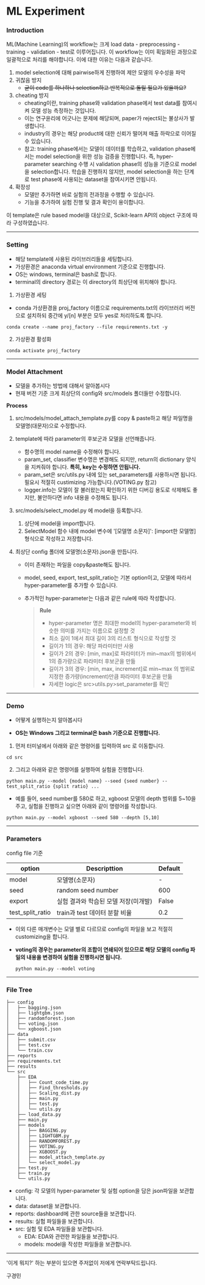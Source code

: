 # ML Experiment

### Introduction

ML(Machine Learning)의 workflow는 크게 load data - preprocessing - training - validation - test로 이루어집니다. 이 workflow는 이미 획일화된 과정으로 일괄적으로 처리를 해야합니다. 이에 대한 이유는 다음과 같습니다. 

1. model selection에 대해 pairwise하게 진행하여 제안 모델의 우수성을 파악
2. 귀찮음 방지
   - ~~굳이 code를 하나하나 selection하고 반복적으로 돌릴 필요가 있을까요?~~
3. cheating 방지
   -  cheating이란, training phase와 validation phase에서 test data를 참여시켜 모델 성능 측정하는 것입니다. 
   - 이는 연구윤리에 어긋나는 문제에 해당되며, paper가 reject되는 불상사가 발생합니다.
   - industry의 경우는 해당 product에 대한 신뢰가 떨어져 매출 하락으로 이어질 수 있습니다.
   - 참고: training phase에서는 모델이 데이터를 학습하고, validation phase에서는 model selection을 위한 성능 검증을 진행합니다. 즉, hyper-parameter searching 수행 시 validation phase의 성능을 기준으로 model을 selection합니다. 학습을 진행하지 않지만,  model selection을 하는 단계로 test phase에 사용되는 dataset을 참여시키면 안됩니다.
4. 확장성
   - 모델만 추가하면 바로 실험의 전과정을 수행할 수 있습니다.
   - 기능을 추가하여 실험 진행 및 결과 확인이 용이합니다. 

이 template은 rule based model을 대상으로,  Scikit-learn API의 object 구조에 따라 구성하였습니다.

---

### Setting

- 해당 template에 사용된 라이브러리들을 세팅합니다.
- 가상환경은 anaconda virtual environment 기준으로 진행합니다. 
- OS는 windows, terminal은 bash로 합니다. 
- terminal의 directory 경로는 이 directory의 최상단에 위치해야 합니다.

1. 가상환경 세팅

- conda 가상환경을 proj_factory 이름으로 requirements.txt의 라이브러리 버전으로 설치하되 중간에 y/[n] 부분은 모두 yes로 처리하도록 합니다.

```shell
conda create --name proj_factory --file requirements.txt -y
```

2. 가상환경 활성화

```shell
conda activate proj_factory
```

---

### Model Attachment

- 모델을 추가하는 방법에 대해서 알아봅시다
- 현재 버전 기준 크게 최상단의 config와 src/models 폴더들만 수정합니다. 

__Process__

1. src/models/model_attach_template.py를 copy & paste하고 해당 파일명을 모델명(대문자)으로 수정합니다.

2. template에 따라 parameter의 후보군과 모델을 선언해줍니다.

   - 함수명의 model  name을 수정해야 합니다.
   - param_set, classifier 변수명은 변경해도 되지만, return의 dictionary 양식을 지켜줘야 합니다. __특히, key는 수정하면 안됩니다.__
   - param_set은 src/utils.py 내에 있는 set_parameters를 사용하시면 됩니다. 필요시 적절히 custimizing 가능합니다.(VOTING.py 참고)
   - logger.info는 모델이 잘 불러왔는지 확인하기 위한 디버깅 용도로 삭제해도 좋지만, 불안하다면 info 내용을 수정해도 됩니다.

3. src/models/select_model.py 에 model을 등록합니다.

   1. 상단에 model을 import합니다.
   2. SelectModel 함수 내에 model 변수에 '[모델명 소문자]': [import한 모델명] 형식으로 작성하고 저장합니다.

4. 최상단 config 폴더에 모델명(소문자).json을 만듭니다.

   - 이미 존재하는 파일을  copy&paste해도 됩니다.

   - model, seed, export, test_split_ratio는 기본 option이고, 모델에 따라서 hyper-parameter를 추가할 수 있습니다.

   - 추가적인 hyper-parameter는 다음과 같은 rule에 따라 작성합니다.

     > __Rule__
     >
     > - hyper-parameter 명은 최대한 model의 hyper-parameter와 비슷한 의미를 가지는 이름으로 설정할 것
     > - 최소 길이 1에서 최대 길이 3의 리스트 형식으로 작성할 것
     > - 길이가 1의 경우: 해당 파라미터만 사용
     > - 길이가 2의 경우: [min, max]로 파라미터가 min~max의 범위에서 1의 증가량으로 파라미터 후보군을 만듦
     > - 길이가 3의 경우: [min, max, increment]로 min~max 의 범위로 지정한 증가량(increment)만큼 파라미터 후보군을 만듦
     > - 자세한 logic은 src>utils.py>set_parameter를 확인

---

### Demo

- 어떻게 실행하는지 알아봅시다

- __OS는 Windows 그리고 terminal은 bash 기준으로 진행합니다.__

1. 먼저 터미널에서 아래와 같은 명령어를 입력하여 src 로 이동합니다.

```shell
cd src
```

2. 그리고 아래와 같은 명령어를 실행하여 실험을 진행합니다.

```shell
python main.py --model {model name} --seed {seed number} --test_split_ratio {split ratio} ...
```

- 예를 들어,  seed number를 580로 하고, xgboost 모델의 depth 범위를 5~10을 주고, 실험을 진행하고 싶으면 아래와 같이 명령어를 작성합니다.

```shell
python main.py --model xgboost --seed 580 --depth [5,10]
```

---

### Parameters

config file 기준

| option           | Descripttion                         | Default |
| ---------------- | ------------------------------------ | ------- |
| model            | 모델명(소문자)                       | -       |
| seed             | random seed number                   | 600     |
| export           | 실험 결과와 학습된 모델 저장(미개발) | False   |
| test_split_ratio | train과 test 데이터 분할 비율        | 0.2     |

- 이외 다른 매개변수는 모델 별로 다르므로 config의 파일을 보고 적절히 customizing을 합니다.

- __voting의 경우는 parameter의 조합이 연쇄되어 있으므로 해당 모델의 config 파일의 내용을 변경하여 실험을 진행하시면 됩니다.__ 

  ```shell
  python main.py --model voting
  ```

---

### File Tree

```shell
├── config
│   ├── bagging.json
│   ├── lightgbm.json
│   ├── randomforest.json
│   ├── voting.json
│   └── xgboost.json
├── data
│   ├── submit.csv
│   ├── test.csv
│   └── train.csv
├── reports
├── requirements.txt
├── results
└── src
    ├── EDA
    │   ├── Count_code_time.py
    │   ├── Find_thresholds.py
    │   ├── Scaling_dist.py
    │   ├── main.py
    │   ├── test.py
    │   └── utils.py
    ├── load_data.py
    ├── main.py
    ├── models
    │   ├── BAGGING.py
    │   ├── LIGHTGBM.py
    │   ├── RANDOMFOREST.py
    │   ├── VOTING.py
    │   ├── XGBOOST.py
    │   ├── model_attach_template.py
    │   └── select_model.py
    ├── test.py
    ├── train.py
    └── utils.py
```

- config: 각 모델의 hyper-parameter 및 실험 option을 담은 json파일을 보관합니다.
- data: dataset을 보관합니다.
- reports: dashboard에 관한 source들을 보관합니다.
- results: 실험 파일들을 보관합니다.
- src: 실험 및 EDA 파일들을 보관합니다.
  -  EDA: EDA와 관련한 파일들을 보관합니다.
  - models: model을 작성한 파일들을 보관합니다.

---



'이게 뭐지?' 하는 부분이 있으면 주저없이 저에게 연락부탁드립니다.

구경민
